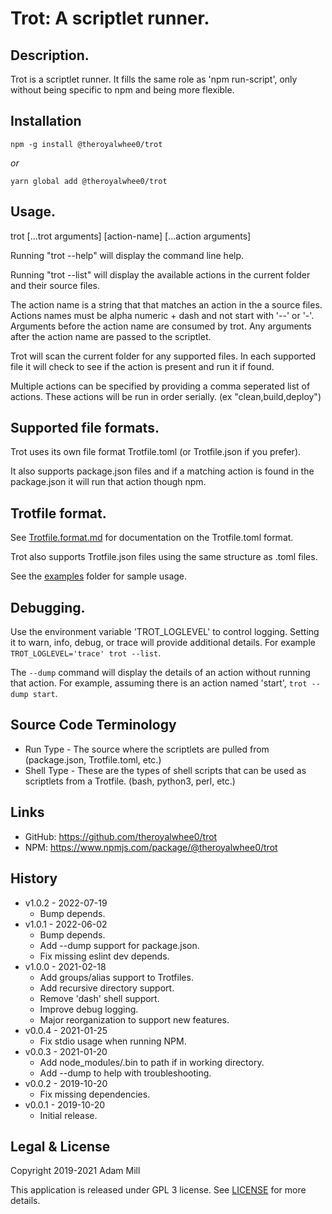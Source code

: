 # Trot: A scriptlet runner.

## Description.
Trot is a scriptlet runner. It fills the same role as 'npm run-script', only without being specific to npm and being more flexible.


## Installation
`npm -g install @theroyalwhee0/trot`

*or*

`yarn global add @theroyalwhee0/trot`


## Usage.
trot [...trot arguments] [action-name] [...action arguments]

Running "trot --help" will display the command line help.

Running "trot --list" will display the available actions in the current folder and their source files.

The action name is a string that that matches an action in the a source files. Actions names must be alpha numeric + dash and not start with '--' or '-'. Arguments before the action name are consumed by trot.
Any arguments after the action name are passed to the scriptlet.

Trot will scan the current folder for any supported files. In each supported file it will check to see if the action is present and run it if found.

Multiple actions can be specified by providing a comma seperated list of actions. These actions will be run in order serially. (ex "clean,build,deploy")


## Supported file formats.
Trot uses its own file format Trotfile.toml (or Trotfile.json if you prefer).

It also supports package.json files and if a matching action is found in the package.json it will run that action though npm.


## Trotfile format.
See [Trotfile.format.md](./Trotfile.format.md) for documentation on the Trotfile.toml format.

Trot also supports Trotfile.json files using the same structure as .toml files.

See the [examples](./example/) folder for sample usage.


## Debugging.
Use the environment variable 'TROT_LOGLEVEL' to control logging. Setting it to warn, info, debug, or trace will provide additional details. For example `TROT_LOGLEVEL='trace' trot --list`.

The `--dump` command will display the details of an action without running that action. For example, assuming there is an action named 'start', `trot --dump start`.


## Source Code Terminology
- Run Type - The source where the scriptlets are pulled from (package.json, Trotfile.toml, etc.)
- Shell Type - These are the types of shell scripts that can be used as scriptlets from a Trotfile. (bash, python3, perl, etc.)


## Links
- GitHub: https://github.com/theroyalwhee0/trot
- NPM: https://www.npmjs.com/package/@theroyalwhee0/trot


## History
- v1.0.2 - 2022-07-19
  - Bump depends.
- v1.0.1 - 2022-06-02
  - Bump depends.
  - Add --dump support for package.json.
  - Fix missing eslint dev depends.
- v1.0.0 - 2021-02-18
  - Add groups/alias support to Trotfiles.
  - Add recursive directory support.
  - Remove 'dash' shell support.
  - Improve debug logging.
  - Major reorganization to support new features.
- v0.0.4 - 2021-01-25
  - Fix stdio usage when running NPM.
- v0.0.3 - 2021-01-20
  - Add node_modules/.bin to path if in working directory.
  - Add --dump to help with troubleshooting.
- v0.0.2 - 2019-10-20
  - Fix missing dependencies.
- v0.0.1 - 2019-10-20
  - Initial release.


## Legal & License
Copyright 2019-2021 Adam Mill

This application is released under GPL 3 license. See [LICENSE](https://github.com/theroyalwhee0/trot/blob/master/LICENSE) for more details.
